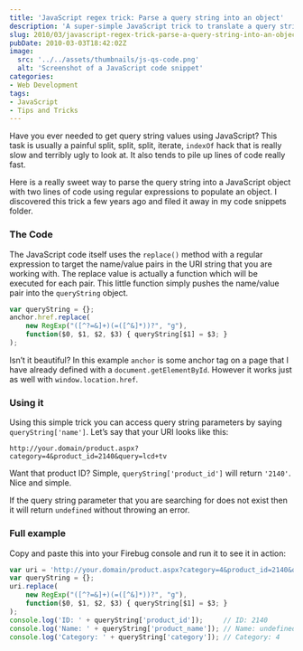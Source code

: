 ```yaml
---
title: 'JavaScript regex trick: Parse a query string into an object'
description: 'A super-simple JavaScript trick to translate a query string into a JavaScript object that can easily be used and understood.'
slug: 2010/03/javascript-regex-trick-parse-a-query-string-into-an-object
pubDate: 2010-03-03T18:42:02Z
image:
  src: '../../assets/thumbnails/js-qs-code.png'
  alt: 'Screenshot of a JavaScript code snippet'
categories:
- Web Development
tags:
- JavaScript
- Tips and Tricks
---
```


Have you ever needed to get query string values using JavaScript? This task is usually a painful split, split, split, iterate, `indexOf` hack that is really slow and terribly ugly to look at. It also tends to pile up lines of code really fast.

Here is a really sweet way to parse the query string into a JavaScript object with two lines of code using regular expressions to populate an object. I discovered this trick a few years ago and filed it away in my code snippets folder.

<!-- more -->

### The Code

The JavaScript code itself uses the `replace()` method with a regular expression to target the name/value pairs in the URI string that you are working with. The replace value is actually a function which will be executed for each pair. This little function simply pushes the name/value pair into the `queryString` object.

```javascript
var queryString = {};
anchor.href.replace(
	new RegExp("([^?=&]+)(=([^&]*))?", "g"),
	function($0, $1, $2, $3) { queryString[$1] = $3; }
);
```

Isn’t it beautiful? In this example `anchor` is some anchor tag on a page that I have already defined with a `document.getElementById`. However it works just as well with `window.location.href`.

### Using it

Using this simple trick you can access query string parameters by saying `queryString['name']`. Let’s say that your URI looks like this:

`http://your.domain/product.aspx?category=4&product_id=2140&query=lcd+tv`

Want that product ID? Simple, `queryString['product_id']` will return `'2140'`. Nice and simple.

If the query string parameter that you are searching for does not exist then it will return `undefined` without throwing an error.

### Full example

Copy and paste this into your Firebug console and run it to see it in action:

```javascript
var uri = 'http://your.domain/product.aspx?category=4&product_id=2140&query=lcd+tv';
var queryString = {};
uri.replace(
	new RegExp("([^?=&]+)(=([^&]*))?", "g"),
	function($0, $1, $2, $3) { queryString[$1] = $3; }
);
console.log('ID: ' + queryString['product_id']);     // ID: 2140
console.log('Name: ' + queryString['product_name']); // Name: undefined
console.log('Category: ' + queryString['category']); // Category: 4
```
